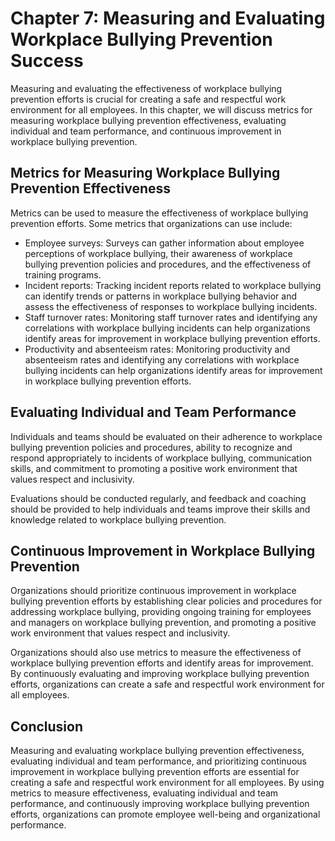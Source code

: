 Chapter 7: Measuring and Evaluating Workplace Bullying Prevention Success
=========================================================================

Measuring and evaluating the effectiveness of workplace bullying prevention efforts is crucial for creating a safe and respectful work environment for all employees. In this chapter, we will discuss metrics for measuring workplace bullying prevention effectiveness, evaluating individual and team performance, and continuous improvement in workplace bullying prevention.

Metrics for Measuring Workplace Bullying Prevention Effectiveness
-----------------------------------------------------------------

Metrics can be used to measure the effectiveness of workplace bullying prevention efforts. Some metrics that organizations can use include:

* Employee surveys: Surveys can gather information about employee perceptions of workplace bullying, their awareness of workplace bullying prevention policies and procedures, and the effectiveness of training programs.
* Incident reports: Tracking incident reports related to workplace bullying can identify trends or patterns in workplace bullying behavior and assess the effectiveness of responses to workplace bullying incidents.
* Staff turnover rates: Monitoring staff turnover rates and identifying any correlations with workplace bullying incidents can help organizations identify areas for improvement in workplace bullying prevention efforts.
* Productivity and absenteeism rates: Monitoring productivity and absenteeism rates and identifying any correlations with workplace bullying incidents can help organizations identify areas for improvement in workplace bullying prevention efforts.

Evaluating Individual and Team Performance
------------------------------------------

Individuals and teams should be evaluated on their adherence to workplace bullying prevention policies and procedures, ability to recognize and respond appropriately to incidents of workplace bullying, communication skills, and commitment to promoting a positive work environment that values respect and inclusivity.

Evaluations should be conducted regularly, and feedback and coaching should be provided to help individuals and teams improve their skills and knowledge related to workplace bullying prevention.

Continuous Improvement in Workplace Bullying Prevention
-------------------------------------------------------

Organizations should prioritize continuous improvement in workplace bullying prevention efforts by establishing clear policies and procedures for addressing workplace bullying, providing ongoing training for employees and managers on workplace bullying prevention, and promoting a positive work environment that values respect and inclusivity.

Organizations should also use metrics to measure the effectiveness of workplace bullying prevention efforts and identify areas for improvement. By continuously evaluating and improving workplace bullying prevention efforts, organizations can create a safe and respectful work environment for all employees.

Conclusion
----------

Measuring and evaluating workplace bullying prevention effectiveness, evaluating individual and team performance, and prioritizing continuous improvement in workplace bullying prevention efforts are essential for creating a safe and respectful work environment for all employees. By using metrics to measure effectiveness, evaluating individual and team performance, and continuously improving workplace bullying prevention efforts, organizations can promote employee well-being and organizational performance.
